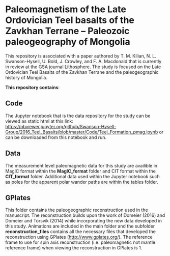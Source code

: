 # Paleomagnetism of the Late Ordovician Teel basalts of the Zavkhan Terrane – Paleozoic paleogeography of Mongolia
This repository is associated with a paper authored by T. M. Kilian, N. L. Swanson-Hysell, U. Bold, J. Crowley, and F. A. Macdonald that is currently in review at the GSA journal Lithosphere. The study is focused on the Late Ordovician  Teel Basalts of the Zavkhan Terrane and the paleogeographic history of Mongolia.

**This repository contains**:

## Code

The Jupyter notebook that is the data repository for the study can be viewed as static html at this link: https://nbviewer.jupyter.org/github/Swanson-Hysell-Group/2016_Teel_Basalts/blob/master/Code/Teel_Formation_pmag.ipynb
or can be downloaded from this notebook and run.

## Data
 The measurement level paleomagnetic data for this study are availible in MagIC format within the **MagIC_format** folder and CIT format within the **CIT_format** folder. Additional data used within the Jupyter notebook such as poles for the apparent polar wander paths are within the tables folder.

## GPlates

This folder contains the paleogeographic reconstruction used in the manuscript. The reconstruction builds upon the work of Domeier (2016) and Domeier and Torsvik (2014) while incorporating the new data developed in this study. Animations are included in the main folder and the subfolder **reconstruction_files** contains all the necessary files that developed the reconstruction using GPlates (http://www.gplates.org/). The reference frame to use for spin axis reconstruction (i.e. paleomagnetic not mantle reference frame) when viewing the reconstruction in GPlates is 1.
